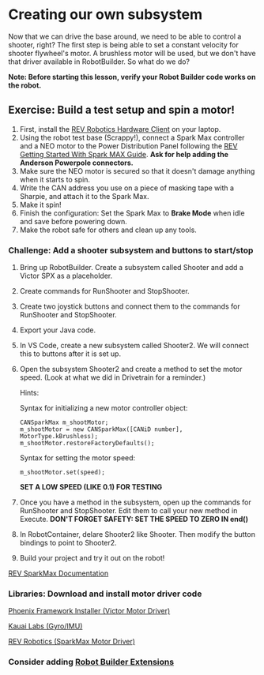 # Creating our own subsystem

Now that we can drive the base around, we need to be able to control a shooter, right?  The first step is being able to set a constant velocity for shooter flywheel's motor.  A brushless motor will be used, but we don't have that driver available in RobotBuilder. So what do we do?

**Note: Before starting this lesson, verify your Robot Builder code works on the robot.**

## Exercise: Build a test setup and spin a motor!
1. First, install the [REV Robotics Hardware Client](https://docs.revrobotics.com/sparkmax/rev-hardware-client/getting-started-with-the-rev-hardware-client#installation-instructions) on your laptop.
2. Using the robot test base (Scrappy!), connect a Spark Max controller and a NEO motor to the Power Distribution Panel following the [REV Getting Started With Spark MAX Guide](https://docs.revrobotics.com/sparkmax/gs-sm). **Ask for help adding the Anderson Powerpole connectors.**
3. Make sure the NEO motor is secured so that it doesn't damage anything when it starts to spin.
4. Write the CAN address you use on a piece of masking tape with a Sharpie, and attach it to the Spark Max.
5. Make it spin!
6. Finish the configuration: Set the Spark Max to **Brake Mode** when idle and save before powering down.
7. Make the robot safe for others and clean up any tools.

### Challenge: Add a shooter subsystem and buttons to start/stop
1. Bring up RobotBuilder.  Create a subsystem called Shooter and add a Victor SPX as a placeholder.
2. Create commands for RunShooter and StopShooter.
3. Create two joystick buttons and connect them to the commands for RunShooter and StopShooter.
4. Export your Java code.
5. In VS Code, create a new subsystem called Shooter2.  We will connect this to buttons after it is set up.
6. Open the subsystem Shooter2 and create a method to set the motor speed. (Look at what we did in Drivetrain for a reminder.)

    Hints:

    Syntax for initializing a new motor controller object:
    ```
    CANSparkMax m_shootMotor;
    m_shootMotor = new CANSparkMax([CANiD number], MotorType.kBrushless);
    m_shootMotor.restoreFactoryDefaults();
    ```
    Syntax for setting the motor speed:
    ```
    m_shootMotor.set(speed);
    ```
    **SET A LOW SPEED (LIKE 0.1) FOR TESTING**
7. Once you have a method in the subsystem, open up the commands for RunShooter and StopShooter.  Edit them to call your new method in Execute.  **DON'T FORGET SAFETY: SET THE SPEED TO ZERO IN end()**
8. In RobotContainer, delare Shooter2 like Shooter.  Then modify the button bindings to point to Shooter2.
9. Build your project and try it out on the robot!

[REV SparkMax Documentation](https://docs.revrobotics.com/sparkmax/)

### Libraries: Download and install motor driver code
[Phoenix Framework Installer (Victor Motor Driver)](https://store.ctr-electronics.com/software/)

[Kauai Labs (Gyro/IMU)](https://pdocs.kauailabs.com/navx-mxp/software/roborio-libraries/)

[REV Robotics (SparkMax Motor Driver)](https://docs.revrobotics.com/sparkmax/software-resources/spark-max-api-information)

### Consider adding [Robot Builder Extensions](https://github.com/GraniteCityGearheads3244/RobotBuilderExtensions)